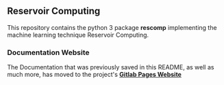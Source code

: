 ## Reservoir Computing

This repository contains the python 3 package **rescomp** implementing the machine learning technique Reservoir Computing.
 
### Documentation Website

The Documentation that was previously saved in this README, as well as much more, has moved to the project's [**Gitlab Pages Website**][gitlab pages website]


[maintainer mail adresses]: mailto:Jonas.Aumeier@dlr.de,Sebastian.Baur@dlr.de,Joschka.Herteux@dlr.de,Youssef.Mabrouk@dlr.de?cc=Christoph.Raeth@dlr.de
[gitlab pages website]: https://rescom.pages.gitlab.dlr.de/rescomp/
[rescomp gitlab link]: https://gitlab.dlr.de/rescom/reservoir-computing